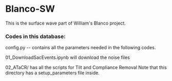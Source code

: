 # Blanco-SW

This is the surface wave part of William's Blanco project. 

### Codes in this database:
config.py -- contains all the parameters needed in the following codes.

01_DownloadSacEvents.ipynb will download the noise files

02_ATaCR/ has all the scripts for Tilt and Compliance Removal
    Note that this directory has a setup_parameters file inside.
